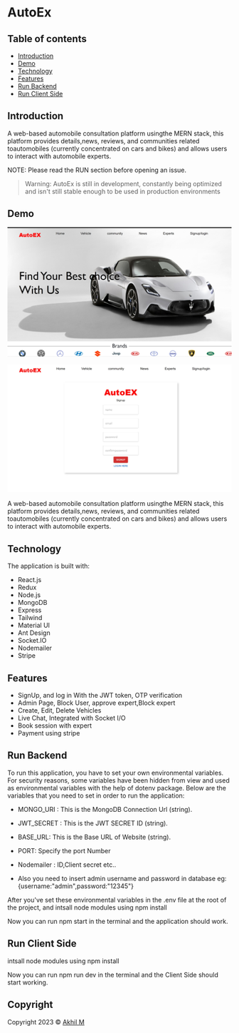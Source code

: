 # AutoEx


## Table of contents

- [Introduction](#introduction)
- [Demo](#demo)
- [Technology](#technology)
- [Features](#features)
- [Run&nbsp;Backend](#runbackend)
- [Run&nbsp;Client&nbsp;Side](#runclientside)


## Introduction

A web-based automobile consultation platform usingthe MERN stack, this platform provides details,news, reviews, and communities related toautomobiles (currently concentrated on cars and
bikes) and allows users to interact with automobile experts.


NOTE: Please read the RUN section before opening an issue.
>Warning: AutoEx is still in development, constantly being optimized and isn't still stable enough to be used in production environments
## Demo
![This is an image](/Autoexhome.jpg)




![This is an image](/autoexlogin.jpg)

A web-based automobile consultation platform usingthe MERN stack, this platform provides details,news, reviews, and communities related toautomobiles (currently concentrated on cars and
bikes) and allows users to interact with automobile experts.


## Technology

The application is built with:

- React.js
- Redux
- Node.js
- MongoDB
- Express
- Tailwind
- Material UI
- Ant Design
- Socket.IO
- Nodemailer
- Stripe


## Features

- SignUp, and log in With the JWT token, OTP verification
- Admin Page, Block User, approve expert,Block expert
- Create, Edit, Delete Vehicles
- Live Chat, Integrated with Socket I/O
- Book session with expert
- Payment using stripe 


## Run&nbsp;Backend

To run this application, you have to set your own environmental variables. For security reasons, some variables have been hidden from view and used as environmental variables with the help of dotenv package. Below are the variables that you need to set in order to run the application:

- MONGO_URI : This is the MongoDB Connection Url (string).

- JWT_SECRET : This is the JWT SECRET ID (string).

- BASE_URL: This is the Base URL of Website (string).

- PORT: Specify the port Number

- Nodemailer : ID,Client secret etc..

- Also you need to insert admin username and password in database eg:{username:"admin",password:"12345"}

After you've set these environmental variables in the .env file at the root of the project, and intsall node modules using npm install

Now you can run npm start in the terminal and the application should work.


## Run&nbsp;Client&nbsp;Side

intsall node modules using npm install

Now you can run npm run dev in the terminal and the Client Side should start working.

## Copyright

Copyright 2023 © [Akhil M](https://github.com/Akhilmkvkl)

